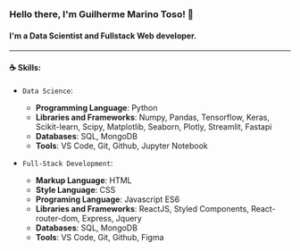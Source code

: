 ### Hello there, I'm Guilherme Marino Toso! 👋

#### I'm a Data Scientist and Fullstack Web developer.
----------------------------------------------------
#### ☕ Skills: 

 - `Data Science`: 
     - **Programming Language**: Python
     - **Libraries and Frameworks**: Numpy, Pandas, Tensorflow, Keras, 
                                 Scikit-learn, Scipy, Matplotlib, Seaborn, Plotly, Streamlit, Fastapi
     - **Databases**: SQL, MongoDB
     - **Tools**: VS Code, Git, Github, Jupyter Notebook
 
 - `Full-Stack Development`:
     - **Markup Language**: HTML
     - **Style Language**: CSS
     - **Programing Language**: Javascript ES6 
     - **Libraries and Frameworks**: ReactJS, Styled Components, React-router-dom, Express, Jquery
     - **Databases**: SQL, MongoDB
     - **Tools**: VS Code, Git, Github, Figma
